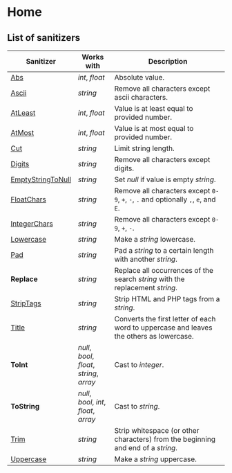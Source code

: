 # Home

## List of sanitizers

| Sanitizer                                         | Works with                                    | Description                                                                             |
|---------------------------------------------------|-----------------------------------------------|-----------------------------------------------------------------------------------------|
| [Abs](Numbers/Abs.md)                             | _int_, _float_                                | Absolute value.                                                                         |
| [Ascii](Strings/Ascii.md)                         | _string_                                      | Remove all characters except ascii characters.                                          |
| [AtLeast](Numbers/AtLeast.md)                     | _int_, _float_                                | Value is at least equal to provided number.                                             |
| [AtMost](Numbers/AtMost.md)                       | _int_, _float_                                | Value is at most equal to provided number.                                              |
| [Cut](Strings/Cut.md)                             | _string_                                      | Limit string length.                                                                    |
| [Digits](Numeric-strings/Digits.md)               | _string_                                      | Remove all characters except digits.                                                    |
| [EmptyStringToNull](Strings/EmptyStringToNull.md) | _string_                                      | Set _null_ if value is empty _string_.                                                  |
| [FloatChars](Numeric-strings/FloatChars.md)       | _string_                                      | Remove all characters except `0-9`, `+`, `-`, `.` and optionally `,`, `e`, and `E`.     |
| [IntegerChars](Numeric-strings/IntegerChars.md)   | _string_                                      | Remove all characters except `0-9`, `+`, `-`.                                           |
| [Lowercase](Letter-case/Lowercase.md)             | _string_                                      | Make a _string_ lowercase.                                                              |
| [Pad](Strings/Pad.md)                             | _string_                                      | Pad a _string_ to a certain length with another _string_.                               |
| **Replace**                                       | _string_                                      | Replace all occurrences of the search _string_ with the replacement _string_.           |
| [StripTags](Strings/StripTags.md)                 | _string_                                      | Strip HTML and PHP tags from a _string_.                                                |
| [Title](Letter-case/Title.md)                     | _string_                                      | Converts the first letter of each word to uppercase and leaves the others as lowercase. |
| **ToInt**                                         | _null_, _bool_, _float_,<br>_string_, _array_ | Cast to _integer_.                                                                      |
| **ToString**                                      | _null_, _bool_, _int_,<br>_float_, _array_    | Cast to _string_.                                                                       |
| [Trim](Strings/Trim.md)                           | _string_                                      | Strip whitespace (or other characters) from the beginning and end of a _string_.        |
| [Uppercase](Letter-case/Uppercase.md)             | _string_                                      | Make a _string_ uppercase.                                                              |
